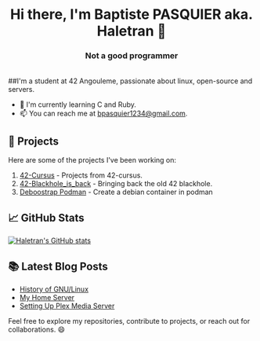 <h1 align='center'>Hi there, I'm Baptiste PASQUIER aka. Haletran 👋</h1>
<h3 align='center'> Not a good programmer </h3>

<br>
##I'm a student at 42 Angouleme, passionate about linux, open-source and servers.

- 🌱 I'm currently learning C and Ruby.
- 📫 You can reach me at <a href="mailto:bpasquier1234@gmail.com">bpasquier1234@gmail.com</a>.

## 🚀 Projects

Here are some of the projects I've been working on:

1. [42-Cursus](https://github.com/Haletran/42-Cursus) - Projects from 42-cursus.
2. [42-Blackhole_is_back](https://github.com/Haletran/42-Blackholeisback) - Bringing back the old 42 blackhole.
3. [Deboostrap Podman](https://github.com/Haletran/Deboostrap-Podman) - Create a debian container in podman

## 📈 GitHub Stats

[![Haletran's GitHub stats](https://github-readme-stats.vercel.app/api?username=Haletran)](https://github.com/Haletran/github-readme-stats)

## 📚 Latest Blog Posts

- [History of GNU/Linux](https://baptistepasquier.xyz/articles/article1/)
- [My Home Server](https://baptistepasquier.xyz/articles/article4/)
- [Setting Up Plex Media Server](https://baptistepasquier.xyz/guides/guide4/)

Feel free to explore my repositories, contribute to projects, or reach out for collaborations. 😄


